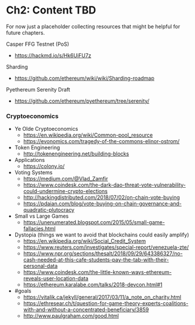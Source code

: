 # Ch2: Content TBD
For now just a placeholder collecting resources that might be helpful for future chapters.

Casper FFG Testnet (PoS)
- https://hackmd.io/s/Hk6UiFU7z

Sharding
- https://github.com/ethereum/wiki/wiki/Sharding-roadmap

Pyethereum Serenity Draft
- https://github.com/ethereum/pyethereum/tree/serenity/



### Cryptoeconomics
- Ye Olde Cryptoeconomics
  - https://en.wikipedia.org/wiki/Common-pool_resource
  - https://evonomics.com/tragedy-of-the-commons-elinor-ostrom/
- Token Engineering
  - http://tokenengineering.net/building-blocks
- Applications
  - https://colony.io/
- Voting Systems
  - https://medium.com/@Vlad_Zamfir
  - https://www.coindesk.com/the-dark-dao-threat-vote-vulnerability-could-undermine-crypto-elections
  - http://hackingdistributed.com/2018/07/02/on-chain-vote-buying
  - https://pdaian.com/blog/vote-buying-on-chain-governance-and-quadratic-plutocracy
- Small vs Large Games
  - https://unenumerated.blogspot.com/2015/05/small-game-fallacies.html
- Dystopia (things we want to avoid that blockchains could easily amplify)
  - https://en.wikipedia.org/wiki/Social_Credit_System
  - https://www.reuters.com/investigates/special-report/venezuela-zte/
  - https://www.npr.org/sections/thesalt/2018/09/29/643386327/no-cash-needed-at-this-cafe-students-pay-the-tab-with-their-personal-data
  - https://www.coindesk.com/the-little-known-ways-ethereum-reveals-user-location-data
  - https://ethereum.karalabe.com/talks/2018-devcon.html#1
- #goals
  - https://vitalik.ca/jekyll/general/2017/03/11/a_note_on_charity.html
  - https://ethresear.ch/t/question-for-game-theory-experts-coalitions-with-and-without-a-concentrated-beneficiary/3859
  - http://www.paulgraham.com/good.html
